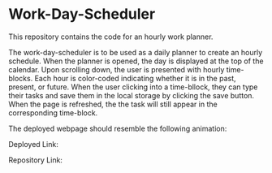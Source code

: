 # Work-Day-Scheduler
This repository contains the code for an hourly work planner. 

The work-day-scheduler is to be used as a daily planner to create an hourly schedule. When the planner is opened, the day is displayed at the top of the calendar. Upon scrolling down, the user is presented with hourly time-blocks. Each hour is color-coded indicating whether it is in the past, present, or future. When the user clicking into a time-bllock, they can type their tasks and save them in the local storage by clicking the save button. When the page is refreshed, the the task will still appear in the corresponding time-block. 

The deployed webpage should resemble the following animation: <link href="./assets/worday-scheduler.gif"/>

Deployed Link:

Repository Link: 